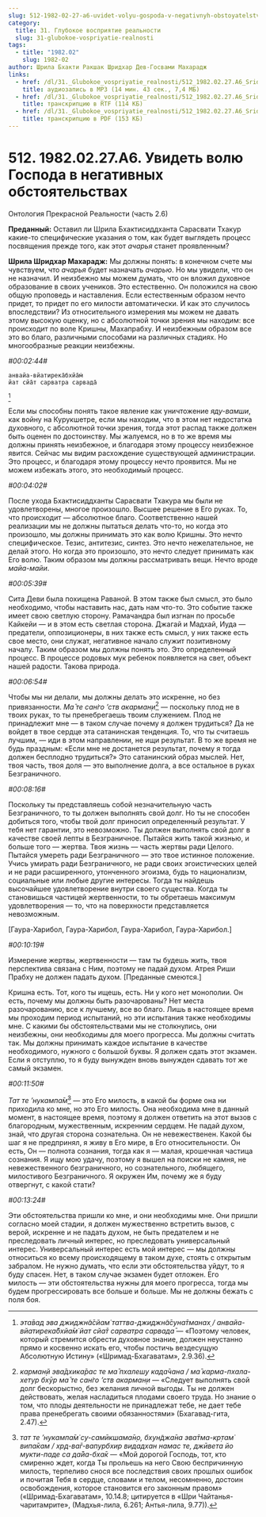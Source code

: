 ```yaml
---
slug: 512-1982-02-27-a6-uvidet-volyu-gospoda-v-negativnyh-obstoyatelstvah
category:
  title: 31. Глубокое восприятие реальности
  slug: 31-glubokoe-vospriyatie-realnosti
tags:
  - title: "1982.02"
    slug: 1982-02
author: Шрила Бхакти Ракшак Шридхар Дев-Госвами Махарадж
links:
  - href: /dl/31._Glubokoe_vospriyatie_realnosti/512_1982.02.27.A6_SridharMj_Uvidet_volyu_Gospoda_v_negativnyh_obstoyatelstvah.mp3
    title: аудиозапись в MP3 (14 мин. 43 сек., 7,4 МБ)
  - href: /dl/31._Glubokoe_vospriyatie_realnosti/512_1982.02.27.A6_SridharMj_Uvidet_volyu_Gospoda_v_negativnyh_obstoyatelstvah.rtf
    title: транскрипцию в RTF (114 КБ)
  - href: /dl/31._Glubokoe_vospriyatie_realnosti/512_1982.02.27.A6_SridharMj_Uvidet_volyu_Gospoda_v_negativnyh_obstoyatelstvah.pdf
    title: транскрипцию в PDF (153 КБ)
---
```


# 512. 1982.02.27.A6. Увидеть волю Господа в негативных обстоятельствах

Онтология Прекрасной Реальности (часть 2.6)

**Преданный:** Оставил ли Шрила Бхактисиддханта Сарасвати Тхакур какие-то специфические указания о том, как будет выглядеть процесс посвящения прежде того, как этот *ачарья* станет проявленным?

**Шрила Шридхар Махарадж:** Мы должны понять: в конечном счете мы чувствуем, что *ачарья* будет назначать *ачарью*. Но мы увидели, что он не назначил. И неизбежно мы можем думать, что он вложил духовное образование в своих учеников. Это естественно. Он положился на свою общую проповедь и наставления. Если естественным образом нечто придет, то придет по его милости автоматически. И как это случилось впоследствии? Из относительного измерения мы можем не давать этому высокую оценку, но с абсолютной точки зрения мы находим: все происходит по воле Кришны, Махапрабху. И неизбежным образом все это во благо, различными способами на различных стадиях. Но многообразные реакции неизбежны.

*#00:02:44#*

    анвайа-вйатирека̄бхйа̄м̇
    йат сйа̄т сарватра сарвада̄
[^_ftn1]

Если мы способны понять такое явление как уничтожение *яду-вамши*, как войну на Курукшетре, если мы находим, что в этом нет недостатка духовного, с абсолютной точки зрения, тогда этот распад также должен быть оценен по достоинству. Мы жалуемся, но в то же время мы должны принять неизбежное, и благодаря этому процессу неизбежное явится. Сейчас мы видим расхождение существующей администрации. Это процесс, и благодаря этому процессу нечто проявится. Мы не можем избежать этого, это необходимый процесс.

*#00:04:02#*

После ухода Бхактисиддханты Сарасвати Тхакура мы были не удовлетворены, многое произошло. Высшее решение в Его руках. То, что происходит — абсолютное благо. Соответственно нашей реализации мы не должны пытаться делать что-то, но когда это произошло, мы должны принимать это как волю Кришны. Это нечто специфическое. Тезис, антитезис, синтез. Это нечто нежелательное, не делай этого. Но когда это произошло, это нечто следует принимать как Его волю. Таким образом мы должны рассматривать вещи. Нечто вроде *майа-майи*.

*#00:05:39#*

Сита Деви была похищена Раваной. В этом также был смысл, это было необходимо, чтобы наставить нас, дать нам что-то. Это событие также имеет свою светлую сторону. Рамачандра был изгнан по просьбе Кайкейи — и в этом есть светлая сторона. Джагай и Мадхай, Иуда — предатели, оппозиционеры, в них также есть смысл, у них также есть свое место, они служат, негативное начало служит позитивному началу. Таким образом мы должны понять это. Это определенный процесс. В процессе родовых мук ребенок появляется на свет, объект нашей радости. Такова природа.

*#00:06:54#*

Чтобы мы ни делали, мы должны делать это искренне, но без привязанности. *Ма̄ те сан̇го ’ств акарман̣и*[^_ftn2] — поскольку плод не в твоих руках, то ты пренебрегаешь твоим служением. Плод не принадлежит мне — в таком случае почему я должен трудиться? Да не войдет в твое сердце эта сатанинская тенденция. То, что ты считаешь лучшим, — иди в этом направлении, не ищи результат. В то же время не будь праздным: «Если мне не достанется результат, почему я тогда должен бесплодно трудиться?» Это сатанинский образ мыслей. Нет, твоя часть, твоя доля — это выполнение долга, а все остальное в руках Безграничного.

*#00:08:16#*

Поскольку ты представляешь собой незначительную часть Безграничного, то ты должен выполнять свой долг. Но ты не способен добиться того, чтобы твой долг приносил определенный результат. У тебя нет гарантии, это невозможно. Ты должен выполнять свой долг в качестве своей лепты в Безграничное. Пытайся жить такой жизнью, и больше того — жертва. Твоя жизнь — часть жертвы ради Целого. Пытайся умереть ради Безграничного — это твое истинное положение. Учись умирать ради Безграничного, не ради своих эгоистических целей и не ради расширенного, утонченного эгоизма, будь то национализм, социальные или любые другие интересы. Тогда ты найдешь высочайшее удовлетворение внутри своего существа. Когда ты становишься частицей жертвенности, то ты обретаешь максимум удовлетворения — то, что на поверхности представляется невозможным.

[Гаура-Харибол, Гаура-Харибол, Гаура-Харибол, Гаура-Харибол.]

*#00:10:19#*

Измерение жертвы, жертвенности — там ты будешь жить, твоя перспектива связана с Ним, поэтому не падай духом. Атрея Риши Прабху не должен падать духом. [Преданные смеются.]

Кришна есть. Тот, кого ты ищешь, есть. Ни у кого нет монополии. Он есть, почему мы должны быть разочарованы? Нет места разочарованию, все к лучшему, все во благо. Лишь в настоящее время мы проходим период испытаний, но эти испытания также необходимы мне. С какими бы обстоятельствами мы не столкнулись, они неизбежны, они необходимы для моего прогресса. Мы должны считать так. Мы должны принимать каждое испытание в качестве необходимого, нужного с большой буквы. Я должен сдать этот экзамен. Если я отступлю, то я буду вынужден вновь вынужден сдавать тот же самый экзамен.

*#00:11:50#*

*Тат те ’нукампа̄м̇*[^_ftn3] — это Его милость, в какой бы форме она ни приходила ко мне, но это Его милость. Она необходима мне в данный момент, в настоящее время, поэтому я должен ответить на этот вызов с благородным, мужественным, искренним сердцем. Не падай духом, знай, что другая сторона сознательна. Он не невежественен. Какой бы шаг я не предпринял, я живу в Его мире, в Его относительности. Он есть, Он — полнота сознания, тогда как я — малая, крошечная частица сознания. Я ищу мою удачу, поэтому я вышел на поиски не камня, не невежественного безграничного, но сознательного, любящего, милостивого Безграничного. Я окружен Им, почему же я буду отвергнут, с какой стати?

*#00:13:24#*

Эти обстоятельства пришли ко мне, и они необходимы мне. Они пришли согласно моей стадии, я должен мужественно встретить вызов, с верой, искренне и не падать духом, не быть предателем и не преследовать личный интерес, но преследовать универсальный интерес. Универсальный интерес есть мой интерес — мы должны относиться ко всему происходящему в таком духе, стоять с открытым забралом. Не нужно думать, что если эти обстоятельства уйдут, то я буду спасен. Нет, в таком случае экзамен будет отложен. Его милость — эти обстоятельства нужны для моего прогресса, тогда мы будем прогрессировать все больше и больше. Мы не должны бежать с поля боя.



[^_ftn1]: *эта̄вад эва джиджн̃а̄сйам̇ таттва-джиджн̃а̄суна̄тманах̣ / анвайа-вйатирека̄бхйа̄м̇ йат сйа̄т сарватра сарвада̄* — «Поэтому человек, который стремится обрести духовное знание, должен неустанно прямо и косвенно искать его, чтобы постичь вездесущую Абсолютную Истину» («Шримад-Бхагаватам», 2.9.36).

[^_ftn2]: *карман̣й эва̄дхика̄рас те ма̄ пхалеш̣у када̄чана / ма̄ карма-пхала-хетур бхӯр ма̄ те сан̇го ’ств акарман̣и* — «Следует выполнять свой долг бескорыстно, без желания личной выгоды. Ты не должен действовать, желая насладиться плодами своего труда. Но знание о том, что плоды деятельности не принадлежат тебе, не дает тебе права пренебрегать своими обязанностями» (Бхагавад-гита, 2.47).

[^_ftn3]: *тат те ’нукампа̄м̇ су-самӣкшама̄н̣о, бхун̃джа̄на эва̄тма-кр̣там̇ випа̄кам / хр̣д-ва̄г-вапурбхир видадхан намас те, джӣвета йо мукти-паде са да̄йа-бха̄к* — «Мой дорогой Господь, тот, кто смиренно ждет, когда Ты прольешь на него Свою беспричинную милость, терпеливо снося все последствия своих прошлых ошибок и почитая Тебя в сердце, словами и телом, несомненно, достоин освобождения, которое становится его законным правом» («Шримад-Бхагаватам», 10.14.8; цитируется в «Шри Чайтанья-чаритамрите», (Мадхья-лила, 6.261; Антья-лила, 9.77)).

